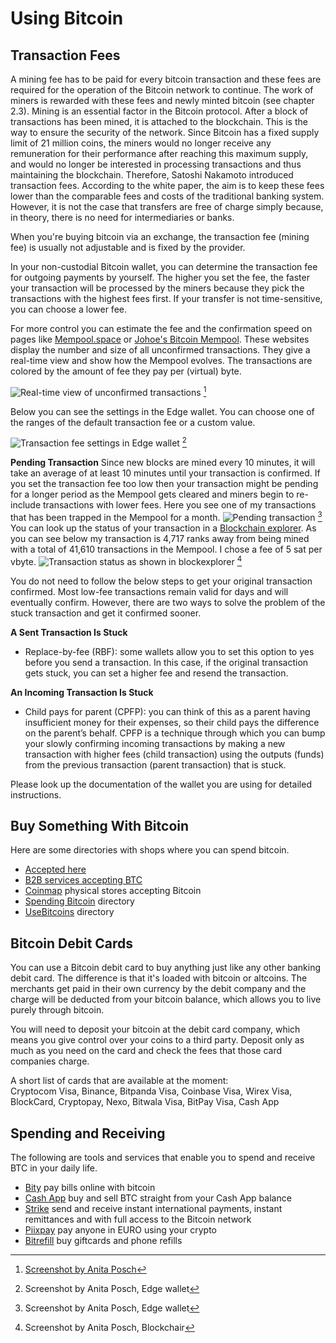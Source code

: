 # Using Bitcoin

## Transaction Fees
A mining fee has to be paid for every bitcoin transaction and these fees are required for the operation of the Bitcoin network to continue. The work of miners is rewarded with these fees and newly minted bitcoin (see chapter 2.3). Mining is an essential factor in the Bitcoin protocol. After a block of transactions has been mined, it is attached to the blockchain. This is the way to ensure the security of the network. Since Bitcoin has a fixed supply limit of 21 million coins, the miners would no longer receive any remuneration for their performance after reaching this maximum supply, and would no longer be interested in processing transactions and thus maintaining the blockchain. Therefore, Satoshi Nakamoto introduced transaction fees. According to the white paper, the aim is to keep these fees lower than the comparable fees and costs of the traditional banking system. However, it is not the case that transfers are free of charge simply because, in theory, there is no need for intermediaries or banks.

When you're buying bitcoin via an exchange, the transaction fee (mining fee) is usually not adjustable and is fixed by the provider.

In your non-custodial Bitcoin wallet, you can determine the transaction fee for outgoing payments by yourself. The higher you set the fee, the faster your transaction will be processed by the miners because they pick the transactions with the highest fees first. If your transfer is not time-sensitive, you can choose a lower fee.

For more control you can estimate the fee and the confirmation speed on pages like [Mempool.space](https://mempool.space/) or [Johoe's Bitcoin Mempool](https://jochen-hoenicke.de/queue/). These websites display the number and size of all unconfirmed transactions. They give a real-time view and show how the Mempool evolves. The transactions are colored by the amount of fee they pay per (virtual) byte.

![Real-time view of unconfirmed transactions](assets/_Mempool-space-white-back.png) [^74]

Below you can see the settings in the Edge wallet. You can choose one of the ranges of the default transaction fee or a custom value.

![Transaction fee settings in Edge wallet](assets/_transaction-fee-setting.png) [^75]

**Pending Transaction**
Since new blocks are mined every 10 minutes, it will take an average of at least 10 minutes until your transaction is confirmed. If you set the transaction fee too low then your transaction might be pending for a longer period as the Mempool gets cleared and miners begin to re-include transactions with lower fees. Here you see one of my transactions that has been trapped in the Mempool for a month.
![Pending transaction](assets/_Pending-transaction-edge.png) [^76]
You can look up the status of your transaction in a [Blockchain explorer](https://blockchair.com). As you can see below my transaction is 4,717 ranks away from being mined with a total of 41,610 transactions in the Mempool. I chose a fee of 5 sat per vbyte.
![Transaction status as shown in blockexplorer](assets/_Pending-transaction-explorer.png) [^77]

You do not need to follow the below steps to get your original transaction confirmed. Most low-fee transactions remain valid for days and will eventually confirm. However, there are two ways to solve the problem of the stuck transaction and get it confirmed sooner.

**A Sent Transaction Is Stuck**
* Replace-by-fee (RBF): some wallets allow you to set this option to yes before you send a transaction. In this case, if the original transaction gets stuck, you can set a higher fee and resend the transaction.

**An Incoming Transaction Is Stuck**
* Child pays for parent (CPFP): you can think of this as a parent having insufficient money for their expenses, so their child pays the difference on the parent’s behalf. CPFP is a technique through which you can bump your slowly confirming incoming transactions by making a new transaction with higher fees (child transaction) using the outputs (funds) from the previous transaction (parent transaction) that is stuck.

Please look up the documentation of the wallet you are using for detailed instructions.

## Buy Something With Bitcoin
Here are some directories with shops where you can spend bitcoin.
* [Accepted here](https://www.acceptedhere.io)
* [B2B services accepting BTC](https://cryptwerk.com/companies/b2b/btc/)
* [Coinmap](https://coinmap.org/view/) physical stores accepting Bitcoin
* [Spending Bitcoin](https://spending-bitcoin.com/) directory
* [UseBitcoins](https://usebitcoins.info/) directory

## Bitcoin Debit Cards
You can use a Bitcoin debit card to buy anything just like any other banking debit card. The difference is that it's loaded with bitcoin or altcoins. The merchants get paid in their own currency by the debit company and the charge will be deducted from your bitcoin balance, which allows you to live purely through bitcoin.

You will need to deposit your bitcoin at the debit card company, which means you give control over your coins to a third party. Deposit only as much as you need on the card and check the fees that those card companies charge.

A short list of cards that are available at the moment:  
Cryptocom Visa, Binance, Bitpanda Visa, Coinbase Visa, Wirex Visa, BlockCard, Cryptopay, Nexo, Bitwala Visa, BitPay Visa, Cash App

## Spending and Receiving
The following are tools and services that enable you to spend and receive BTC in your daily life.
* [Bity](https://bity.com/products/crypto-online-bill-pay/) pay bills online with bitcoin
* [Cash App](https://cash.app/bitcoin) buy and sell BTC straight from your Cash App balance
* [Strike](https://global.strike.me/) send and receive instant international payments, instant remittances and with full access to the Bitcoin network
* [Piixpay](https://www.piixpay.com/?lang=en) pay anyone in EURO using your crypto
* [Bitrefill](https://www.bitrefill.com/?hl=en) buy giftcards and phone refills

[^74]: [Screenshot by Anita Posch](https://mempool.space)  
[^75]: Screenshot by Anita Posch, Edge wallet  
[^76]: Screenshot by Anita Posch, Edge wallet  
[^77]: Screenshot by Anita Posch, Blockchair  
